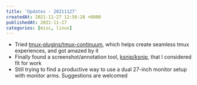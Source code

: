 ```yaml
---
title: 'Updates - 20211127'
createdAt: 2021-11-27 12:56:28 +0800
publishedAt: 2021-11-27
categories: [misc, linux]
---
```


- Tried [tmux-plugins/tmux-continuum](https://github.com/tmux-plugins/tmux-continuum/), which helps create seamless tmux experiences, and got amazed by it
- Finally found a screenshot/annotation tool, [ksnip/ksnip](https://github.com/ksnip/ksnip), that I considered fit for work
- Still trying to find a productive way to use a dual 27-inch monitor setup with monitor arms. Suggestions are welcomed

